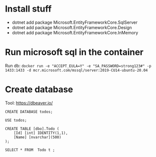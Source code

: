 # Install stuff

- dotnet add package Microsoft.EntityFrameworkCore.SqlServer
- dotnet add package Microsoft.EntityFrameworkCore.Design
- dotnet add package Microsoft.EntityFrameworkCore.InMemory 


# Run microsoft sql in the container 

Run db: `docker run -e "ACCEPT_EULA=Y" -e "SA_PASSWORD=strong123#" -p 1433:1433 -d mcr.microsoft.com/mssql/server:2019-CU14-ubuntu-20.04`


# Create database

Tool: https://dbeaver.io/

```
CREATE DATABASE todos;

USE todos;

CREATE TABLE [dbo].Todo (
	[Id] [int] IDENTITY(1,1),
	[Name] [nvarchar](500)
);

SELECT * FROM  Todo t ;
```

